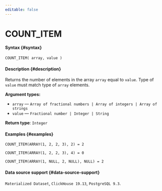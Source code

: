 ```yaml
---
editable: false
---
```


# COUNT_ITEM



#### Syntax {#syntax}


```
COUNT_ITEM( array, value )
```

#### Description {#description}
Returns the number of elements in the array `array` equal to `value`. Type of `value` must match type of `array` elements.

**Argument types:**
- `array` — `Array of fractional numbers | Array of integers | Array of strings`
- `value` — `Fractional number | Integer | String`


**Return type**: `Integer`

#### Examples {#examples}

```
COUNT_ITEM(ARRAY(1, 2, 2, 3), 2) = 2
```

```
COUNT_ITEM(ARRAY(1, 2, 2, 3), 4) = 0
```

```
COUNT_ITEM(ARRAY(1, NULL, 2, NULL), NULL) = 2
```


#### Data source support {#data-source-support}

`Materialized Dataset`, `ClickHouse 19.13`, `PostgreSQL 9.3`.
